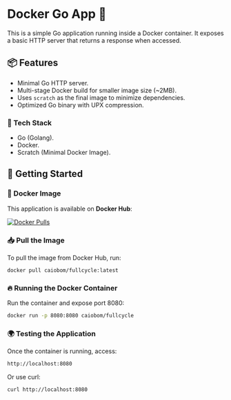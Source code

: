 # Docker Go App 🚀

This is a simple Go application running inside a Docker container. It exposes a basic HTTP server that returns a response when accessed.

## 📦 Features
- Minimal Go HTTP server.
- Multi-stage Docker build for smaller image size (~2MB).
- Uses `scratch` as the final image to minimize dependencies.
- Optimized Go binary with UPX compression.

### 🔧 Tech Stack
- Go (Golang).
- Docker.
- Scratch (Minimal Docker Image).

## 🚀 Getting Started

### 🐳 Docker Image

This application is available on **Docker Hub**:

[![Docker Pulls](https://img.shields.io/docker/pulls/caiobom/fullcycle?style=flat-square)](https://hub.docker.com/r/caiobom/fullcycle)

### 📥 Pull the Image
To pull the image from Docker Hub, run:

```sh
docker pull caiobom/fullcycle:latest
```

### 🔥 Running the Docker Container
Run the container and expose port 8080:

```sh
docker run -p 8080:8080 caiobom/fullcycle
```

### 🌍 Testing the Application
Once the container is running, access:

```sh
http://localhost:8080
```

Or use curl:

```sh
curl http://localhost:8080
```
